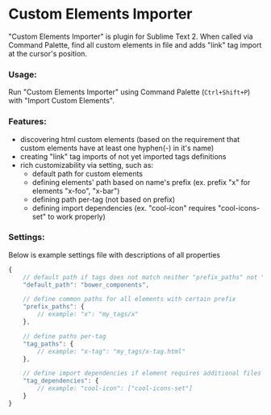 # Custom Elements Importer
"Custom Elements Importer" is plugin for Sublime Text 2. When called via Command Palette, find all custom elements in file and adds "link" tag import at the cursor's position.

### Usage:
Run "Custom Elements Importer" using Command Palette (`Ctrl+Shift+P`) with "Import Custom Elements".

### Features:
- discovering html custom elements (based on the requirement that custom elements have at least one hyphen(-) in it's name)
- creating "link" tag imports of not yet imported tags definitions
- rich customizability via setting, such as:
  - default path for custom elements
  - defining elements' path based on name's prefix (ex. prefix "x" for elements "x-foo", "x-bar")
  - defining path per-tag (not based on prefix)
  - defining import dependencies (ex. "cool-icon" requires "cool-icons-set" to work properly)

### Settings:
Below is example settings file with descriptions of all properties
```javascript
{
	// default path if tags does not match neither "prefix_paths" not "tag_paths"
	"default_path": "bower_components",

	// define common paths for all elements with certain prefix
	"prefix_paths": {
		// example: "x": "my_tags/x"
	},

	// define paths per-tag
	"tag_paths": {
		// example: "x-tag": "my_tags/x-tag.html"
	},

	// define import dependencies if element requires additional files
	"tag_dependencies": {
		// example: "cool-icon": ["cool-icons-set"] 
	}
}
```